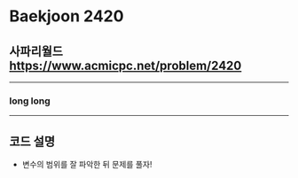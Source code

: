 Baekjoon 2420
=============
사파리월드  <https://www.acmicpc.net/problem/2420>
---------------
- - -
### long long
- - -
## 코드 설명
- 변수의 범위를 잘 파악한 뒤 문제를 풀자!
